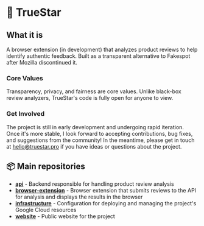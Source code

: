 #  💫 TrueStar


## What it is

A browser extension (in development) that analyzes product reviews to help identify authentic feedback. Built as a transparent alternative to Fakespot after Mozilla discontinued it.

### Core Values

Transparency, privacy, and fairness are core values. Unlike black-box review analyzers, TrueStar's code is fully open for anyone to view.

### Get Involved

The project is still in early development and undergoing rapid iteration. Once it's more stable, I look forward to accepting contributions, bug fixes, and suggestions from the community! In the meantime, please get in touch at [hello@truestar.pro](mailto:hello@truestar.pro) if you have ideas or questions about the project.


## 📦 Main repositories

* [**api**](https://github.com/TrueStarHQ/api) - Backend responsible for handling product review analysis
* [**browser-extension**](https://github.com/TrueStarHQ/browser-extension) - Browser extension that submits reviews to the API for analysis and displays the results in the browser
* [**infrastructure**](https://github.com/TrueStarHQ/infrastructure) - Configuration for deploying and managing the project's Google Cloud resources
* [**website**](https://github.com/TrueStarHQ/website) - Public website for the project